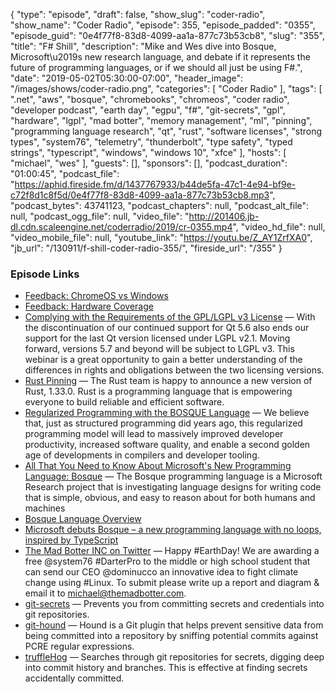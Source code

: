 {
  "type": "episode",
  "draft": false,
  "show_slug": "coder-radio",
  "show_name": "Coder Radio",
  "episode": 355,
  "episode_padded": "0355",
  "episode_guid": "0e4f77f8-83d8-4099-aa1a-877c73b53cb8",
  "slug": "355",
  "title": "F# Shill",
  "description": "Mike and Wes dive into Bosque, Microsoft\u2019s new research language, and debate if it represents the future of programming languages, or if we should all just be using F#.",
  "date": "2019-05-02T05:30:00-07:00",
  "header_image": "/images/shows/coder-radio.png",
  "categories": [
    "Coder Radio"
  ],
  "tags": [
    ".net",
    "aws",
    "bosque",
    "chromebooks",
    "chromeos",
    "coder radio",
    "developer podcast",
    "earth day",
    "egpu",
    "f#",
    "git-secrets",
    "gpl",
    "hardware",
    "lgpl",
    "mad botter",
    "memory management",
    "ml",
    "pinning",
    "programming language research",
    "qt",
    "rust",
    "software licenses",
    "strong types",
    "system76",
    "telemetry",
    "thunderbolt",
    "type safety",
    "typed strings",
    "typescript",
    "windows",
    "windows 10",
    "xfce"
  ],
  "hosts": [
    "michael",
    "wes"
  ],
  "guests": [],
  "sponsors": [],
  "podcast_duration": "01:00:45",
  "podcast_file": "https://aphid.fireside.fm/d/1437767933/b44de5fa-47c1-4e94-bf9e-c72f8d1c8f5d/0e4f77f8-83d8-4099-aa1a-877c73b53cb8.mp3",
  "podcast_bytes": 43741123,
  "podcast_chapters": null,
  "podcast_alt_file": null,
  "podcast_ogg_file": null,
  "video_file": "http://201406.jb-dl.cdn.scaleengine.net/coderradio/2019/cr-0355.mp4",
  "video_hd_file": null,
  "video_mobile_file": null,
  "youtube_link": "https://youtu.be/Z_AY1ZrfXA0",
  "jb_url": "/130911/f-shill-coder-radio-355/",
  "fireside_url": "/355"
}


### Episode Links

  * [Feedback: ChromeOS vs Windows](https://slexy.org/view/s202BcCBtC "Feedback: ChromeOS vs Windows")
  * [Feedback: Hardware Coverage](https://slexy.org/view/s206N3bRHB "Feedback: Hardware Coverage")
  * [Complying with the Requirements of the GPL/LGPL v3 License](https://resources.qt.io/videos/complying-with-the-requirements-of-the-gpl-lgpl-v3-license-on-demand-webinar "Complying with the Requirements of the GPL/LGPL v3 License") — With the discontinuation of our continued support for Qt 5.6 also ends our support for the last Qt version licensed under LGPL v2.1. Moving forward, versions 5.7 and beyond will be subject to LGPL v3. This webinar is a great opportunity to gain a better understanding of the differences in rights and obligations between the two licensing versions.
  * [Rust Pinning](https://blog.rust-lang.org/2019/02/28/Rust-1.33.0.html "Rust Pinning") — The Rust team is happy to announce a new version of Rust, 1.33.0. Rust is a programming language that is empowering everyone to build reliable and efficient software.
  * [Regularized Programming with the BOSQUE Language](https://www.microsoft.com/en-us/research/uploads/prod/2019/04/beyond_structured_report_v2.pdf "Regularized Programming with the BOSQUE Language") — We believe that, just as structured programming did years ago, this regularized programming model will lead to massively improved developer productivity, increased software quality, and enable a second golden age of developments in compilers and developer tooling.
  * [All That You Need to Know About Microsoft's New Programming Language: Bosque](https://dev.to/0xrumple/all-what-you-need-to-know-about-microsoft-s-new-programming-language-bosque-38c0 "All That You Need to Know About Microsoft's New Programming Language: Bosque") — The Bosque programming language is a Microsoft Research project that is investigating language designs for writing code that is simple, obvious, and easy to reason about for both humans and machines 
  * [Bosque Language Overview](https://github.com/Microsoft/BosqueLanguage/blob/master/docs/language/overview.md "Bosque Language Overview")
  * [Microsoft debuts Bosque – a new programming language with no loops, inspired by TypeScript](https://www.theregister.co.uk/2019/04/18/microsoft_bosque_programming_language/ "Microsoft debuts Bosque – a new programming language with no loops, inspired by TypeScript")
  * [The Mad Botter INC on Twitter](https://twitter.com/TheMadBotterINC/status/1120375364004528128 "The Mad Botter INC on Twitter") — Happy #EarthDay! We are awarding a free @system76 #DarterPro to the middle or high school student that can send our CEO @dominucco an innovative idea to fight climate change using #Linux. To submit please write up a report and diagram & email it to michael@themadbotter.com.
  * [git-secrets](https://github.com/awslabs/git-secrets "git-secrets") — Prevents you from committing secrets and credentials into git repositories.
  * [git-hound](https://github.com/ezekg/git-hound "git-hound") — Hound is a Git plugin that helps prevent sensitive data from being committed into a repository by sniffing potential commits against PCRE regular expressions. 
  * [truffleHog](https://github.com/dxa4481/truffleHog "truffleHog") — Searches through git repositories for secrets, digging deep into commit history and branches. This is effective at finding secrets accidentally committed. 


